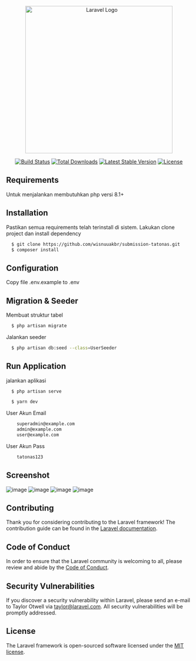 <p align="center"><a href="https://laravel.com" target="_blank"><img src="https://raw.githubusercontent.com/laravel/art/master/logo-lockup/5%20SVG/2%20CMYK/1%20Full%20Color/laravel-logolockup-cmyk-red.svg" width="400" alt="Laravel Logo"></a></p>

<p align="center">
<a href="https://github.com/laravel/framework/actions"><img src="https://github.com/laravel/framework/workflows/tests/badge.svg" alt="Build Status"></a>
<a href="https://packagist.org/packages/laravel/framework"><img src="https://img.shields.io/packagist/dt/laravel/framework" alt="Total Downloads"></a>
<a href="https://packagist.org/packages/laravel/framework"><img src="https://img.shields.io/packagist/v/laravel/framework" alt="Latest Stable Version"></a>
<a href="https://packagist.org/packages/laravel/framework"><img src="https://img.shields.io/packagist/l/laravel/framework" alt="License"></a>
</p>

## Requirements
Untuk menjalankan membutuhkan php versi 8.1+
##  Installation
Pastikan semua requirements telah terinstall di sistem.
Lakukan clone project dan install dependency
```bash
  $ git clone https://github.com/wisnuuakbr/submission-tatonas.git
  $ composer install
```
## Configuration
Copy file .env.example to .env

## Migration & Seeder
Membuat struktur tabel
```bash
  $ php artisan migrate
```
Jalankan seeder
```bash
  $ php artisan db:seed --class=UserSeeder
```

## Run Application
jalankan aplikasi
```bash
  $ php artisan serve
```
```bash
  $ yarn dev
```
User Akun Email
```bash
    superadmin@example.com
    admin@example.com
    user@example.com
```
User Akun Pass
```bash
    tatonas123
```


## Screenshot
![image](https://github.com/wisnuuakbr/submission-tatonas/assets/63099469/a84df045-307b-42a9-8e20-7770b8dd3b01)
![image](https://github.com/wisnuuakbr/submission-tatonas/assets/63099469/cb2371d1-52b7-4a35-9ae2-18d7ca8a64aa)
![image](https://github.com/wisnuuakbr/submission-tatonas/assets/63099469/65d11fa4-dffd-4daa-a2a2-56c6b09f65e7)
![image](https://github.com/wisnuuakbr/submission-tatonas/assets/63099469/fb05a69e-57e3-4c83-8ec0-7b3e26437bcd)

## Contributing

Thank you for considering contributing to the Laravel framework! The contribution guide can be found in the [Laravel documentation](https://laravel.com/docs/contributions).

## Code of Conduct

In order to ensure that the Laravel community is welcoming to all, please review and abide by the [Code of Conduct](https://laravel.com/docs/contributions#code-of-conduct).

## Security Vulnerabilities

If you discover a security vulnerability within Laravel, please send an e-mail to Taylor Otwell via [taylor@laravel.com](mailto:taylor@laravel.com). All security vulnerabilities will be promptly addressed.

## License

The Laravel framework is open-sourced software licensed under the [MIT license](https://opensource.org/licenses/MIT).
